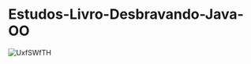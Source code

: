 # Estudos-Livro-Desbravando-Java-OO


![UxfSWfTH](https://user-images.githubusercontent.com/40872405/172989635-fccbba41-eb8e-4790-9c39-296da1982133.jpg)
